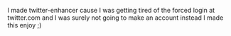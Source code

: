 I made twitter-enhancer cause I was getting tired of the forced login at twitter.com and I was surely not going to make an account instead I made this enjoy ;)

